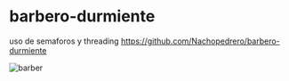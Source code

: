 # barbero-durmiente
uso de semaforos y threading 
https://github.com/Nachopedrero/barbero-durmiente


![barber](https://user-images.githubusercontent.com/93646581/227185903-c2f707ab-c95d-4917-b9cf-7b9c39d32d96.png)
